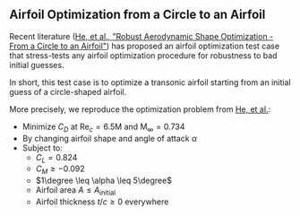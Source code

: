 ## Airfoil Optimization from a Circle to an Airfoil

Recent literature ([He, et al., "Robust Aerodynamic Shape Optimization - From a Circle to an Airfoil"](https://www.sciencedirect.com/science/article/abs/pii/S1270963818319072)) has proposed an airfoil optimization test case that stress-tests any airfoil optimization procedure for robustness to bad initial guesses.

In short, this test case is to optimize a transonic airfoil starting from an initial guess of a circle-shaped airfoil.

More precisely, we reproduce the optimization problem from [He, et al.](https://www.sciencedirect.com/science/article/abs/pii/S1270963818319072):

* Minimize $C_D$ at $\mathrm{Re}_c = 6.5\mathrm{M}$ and $\mathrm{M}_\infty = 0.734$
* By changing airfoil shape and angle of attack $\alpha$
* Subject to:
    * $C_L = 0.824$
    * $C_M \geq -0.092$
    * $1\degree \leq \alpha \leq 5\degree$
    * Airfoil area $A \leq A_\mathrm{initial}$
    * Airfoil thickness $t/c \geq 0$ everywhere


